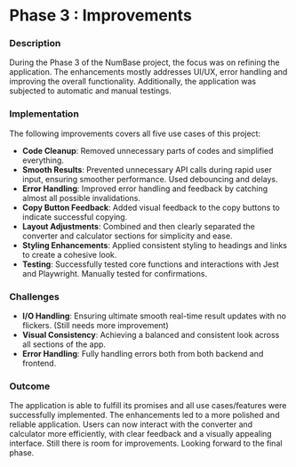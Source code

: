 # Phase 3 : Improvements

### Description

During the Phase 3 of the NumBase project, the focus was on refining the application. The enhancements mostly addresses UI/UX, error handling and improving the overall functionality. Additionally, the application was subjected to automatic and manual testings.

### Implementation

The following improvements covers all five use cases of this project:

- **Code Cleanup**: Removed unnecessary parts of codes and simplified everything.
- **Smooth Results**: Prevented unnecessary API calls during rapid user input, ensuring smoother performance. Used debouncing and delays.
- **Error Handling**: Improved error handling and feedback by catching almost all possible invalidations.
- **Copy Button Feedback**: Added visual feedback to the copy buttons to indicate successful copying.
- **Layout Adjustments**: Combined and then clearly separated the converter and calculator sections for simplicity and ease.
- **Styling Enhancements**: Applied consistent styling to headings and links to create a cohesive look.
- **Testing**: Successfully tested core functions and interactions with Jest and Playwright. Manually tested for confirmations.

  
### Challenges

- **I/O Handling**: Ensuring ultimate smooth real-time result updates with no flickers. (Still needs more improvement)
- **Visual Consistency**: Achieving a balanced and consistent look across all sections of the app.
- **Error Handling**: Fully handling errors both from both backend and frontend.


### Outcome

The application is able to fulfill its promises and all use cases/features were successfully implemented. The enhancements led to a more polished and reliable application. Users can now interact with the converter and calculator more efficiently, with clear feedback and a visually appealing interface. Still there is room for improvements. Looking forward to the final phase.


